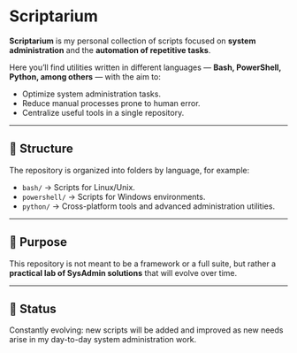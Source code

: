 # Scriptarium

**Scriptarium** is my personal collection of scripts focused on **system administration** and the **automation of repetitive tasks**.  

Here you’ll find utilities written in different languages — **Bash, PowerShell, Python, among others** — with the aim to:  
- Optimize system administration tasks.  
- Reduce manual processes prone to human error.  
- Centralize useful tools in a single repository.  

---

## 📂 Structure
The repository is organized into folders by language, for example:

- `bash/` → Scripts for Linux/Unix.  
- `powershell/` → Scripts for Windows environments.  
- `python/` → Cross-platform tools and advanced administration utilities.  

---

## 🚀 Purpose
This repository is not meant to be a framework or a full suite, but rather a **practical lab of SysAdmin solutions** that will evolve over time.  

---

## 📌 Status
Constantly evolving: new scripts will be added and improved as new needs arise in my day-to-day system administration work.
